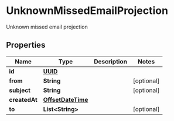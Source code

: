 

# UnknownMissedEmailProjection

Unknown missed email projection
## Properties

Name | Type | Description | Notes
------------ | ------------- | ------------- | -------------
**id** | [**UUID**](UUID) |  | 
**from** | **String** |  |  [optional]
**subject** | **String** |  |  [optional]
**createdAt** | [**OffsetDateTime**](OffsetDateTime) |  | 
**to** | **List&lt;String&gt;** |  |  [optional]



